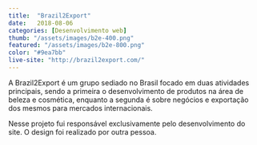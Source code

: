 ```yaml
---
title:  "Brazil2Export"
date:   2018-08-06
categories: [Desenvolvimento web]
thumb: "/assets/images/b2e-400.png"
featured: "/assets/images/b2e-800.png"
color: "#9ea7bb"
live-site: "http://brazil2export.com/"
---
```


A Brazil2Export é um grupo sediado no Brasil focado em duas atividades principais, sendo a primeira o desenvolvimento de produtos na área de beleza e cosmética, enquanto a segunda é sobre negócios e exportação dos mesmos para mercados internacionais.

Nesse projeto fui responsável exclusivamente pelo desenvolvimento do site. O design foi realizado por outra pessoa.